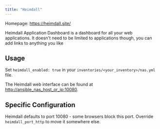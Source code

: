 ```yaml
---
title: "Heimdall"
---
```


Homepage: <https://heimdall.site/>

Heimdall Application Dashboard is a dashboard for all your web applications. It doesn't need to be limited to applications though, you can add links to anything you like

## Usage

Set `heimdall_enabled: true` in your `inventories/<your_inventory>/nas.yml` file.

The Heimdall web interface can be found at <http://ansible_nas_host_or_ip:10080>.

## Specific Configuration

Heimdall defaults to port 10080 - some browsers block this port. Override `heimdall_port_http` to move it somewhere else.
